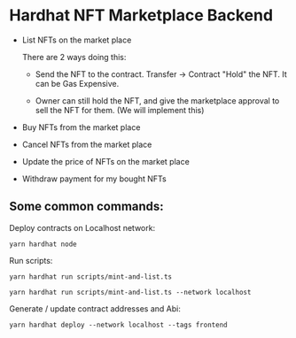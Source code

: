 # Hardhat NFT Marketplace Backend

- List NFTs on the market place

    There are 2 ways doing this:
        
    - Send the NFT to the contract. Transfer -> Contract "Hold" the NFT. It can be Gas Expensive.

    - Owner can still hold the NFT, and give the marketplace approval to sell the NFT for them. (We will implement this)

- Buy NFTs from the market place

- Cancel NFTs from the market place

- Update the price of NFTs on the market place

- Withdraw payment for my bought NFTs


## Some common commands:


Deploy contracts on Localhost network:

```
yarn hardhat node
```

Run scripts:

```
yarn hardhat run scripts/mint-and-list.ts
```

```
yarn hardhat run scripts/mint-and-list.ts --network localhost
```

Generate / update contract addresses and Abi:

```
yarn hardhat deploy --network localhost --tags frontend
```